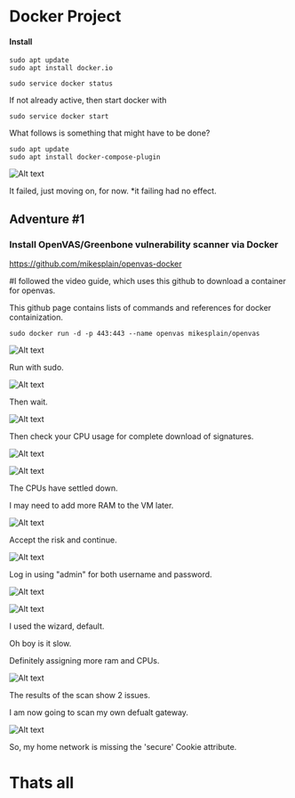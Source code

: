 # Docker Project

#### Install

```
sudo apt update
sudo apt install docker.io
```
```
sudo service docker status
```
If not already active, then start docker with

```
sudo service docker start
```

What follows is something that might have to be done?
```
sudo apt update
sudo apt install docker-compose-plugin
```
![Alt text](image.png)

It failed, just moving on, for now.
*it failing had no effect.

## Adventure #1
### Install OpenVAS/Greenbone vulnerability scanner via Docker

https://github.com/mikesplain/openvas-docker

#I followed the video guide, which uses this github to download a container for openvas. 

This github page contains lists of commands and references for docker containization.

```
sudo docker run -d -p 443:443 --name openvas mikesplain/openvas
```
![Alt text](image-1.png)

Run with sudo.

![Alt text](image-2.png)

Then wait.

![Alt text](image-3.png)

Then check your CPU usage for complete download of signatures.

![Alt text](image-4.png)

![Alt text](image-5.png)

The CPUs have settled down.

I may need to add more RAM to the VM later.

![Alt text](image-6.png)

Accept the risk and continue.

![Alt text](image-7.png)

Log in using "admin" for both username and password. 

![Alt text](image-8.png)

![Alt text](image-9.png)

I used the wizard, default.

Oh boy is it slow.

Definitely assigning more ram and CPUs.

![Alt text](image-10.png)

The results of the scan show 2 issues.

I am now going to scan my own defualt gateway.

![Alt text](image-11.png)

So, my home network is missing the 'secure' Cookie attribute.

# Thats all